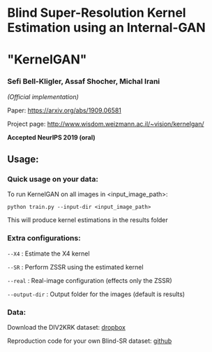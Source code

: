 # Blind Super-Resolution Kernel Estimation using an Internal-GAN
# "KernelGAN"
### Sefi Bell-Kligler, Assaf Shocher, Michal Irani 
*(Official implementation)*

Paper: https://arxiv.org/abs/1909.06581

Project page: http://www.wisdom.weizmann.ac.il/~vision/kernelgan/  

**Accepted NeurIPS 2019 (oral)**


## Usage:

### Quick usage on your data:  
To run KernelGAN on all images in <input_image_path>:

``` python train.py --input-dir <input_image_path> ```


This will produce kernel estimations in the results folder

### Extra configurations:  
```--X4``` : Estimate the X4 kernel

```--SR``` : Perform ZSSR using the estimated kernel

```--real``` : Real-image configuration (effects only the ZSSR)

```--output-dir``` : Output folder for the images (default is results)


### Data:
Download the DIV2KRK dataset: [dropbox](https://www.dropbox.com/s/gkx5abm90ij74nc/DIV2KRK_public.zip?dl=0)

Reproduction code for your own Blind-SR dataset: [github](https://github.com/assafshocher/BlindSR_dataset_generator)
